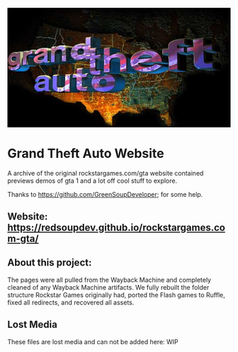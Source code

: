 ![Icon](/rockstargames.com-gta/gta/gtalogo.jpg)

# Grand Theft Auto Website
A archive of the original rockstargames.com/gta website contained previews demos of gta 1 and a lot off cool stuff to explore.

Thanks to https://github.com/GreenSoupDeveloper; for some help.

## Website: https://redsoupdev.github.io/rockstargames.com-gta/

## About this project:
The pages were all pulled from the Wayback Machine and completely cleaned of any Wayback Machine artifacts. 
We fully rebuilt the folder structure Rockstar Games originally had, ported the Flash games to Ruffle, fixed all redirects, and recovered all assets.

## Lost Media
These files are lost media and can not be added here:
WIP

